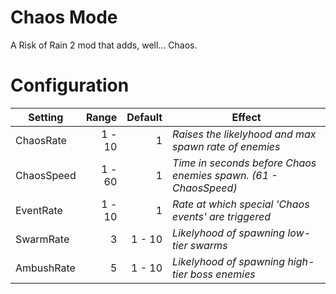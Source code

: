 # Chaos Mode
A Risk of Rain 2 mod that adds, well... Chaos.

# Configuration
Setting | Range | Default | Effect
---|---:|---:|---
ChaosRate | 1 - 10 | 1 | *Raises the likelyhood and max spawn rate of enemies*
ChaosSpeed | 1 - 60 | 1 | *Time in seconds before Chaos enemies spawn. (61 - ChaosSpeed)*
EventRate | 1 - 10 | 1 | *Rate at which special 'Chaos events' are triggered*
SwarmRate | 3 | 1 - 10 | *Likelyhood of spawning low-tier swarms*
AmbushRate | 5 | 1 - 10 | *Likelyhood of spawning high-tier boss enemies*
